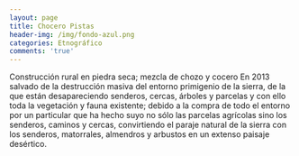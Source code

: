 ```yaml
---
layout: page
title: Chocero Pistas
header-img: /img/fondo-azul.png
categories: Etnográfico
comments: 'true'
---
```



Construcción rural en piedra seca; mezcla de chozo y cocero En 2013 salvado de la destrucción masiva del entorno primigenio de la sierra, de la que están desapareciendo senderos, cercas, árboles y parcelas y con ello toda la vegetación y fauna existente; debido a la compra de todo el entorno por un particular que ha hecho suyo no sólo las parcelas agrícolas sino los senderos, caminos y cercas, convirtiendo el paraje natural de la sierra con los senderos, matorrales, almendros y arbustos en un extenso paisaje desértico.

<div class="photo-gallery">
<ul>
</ul>
</div>
